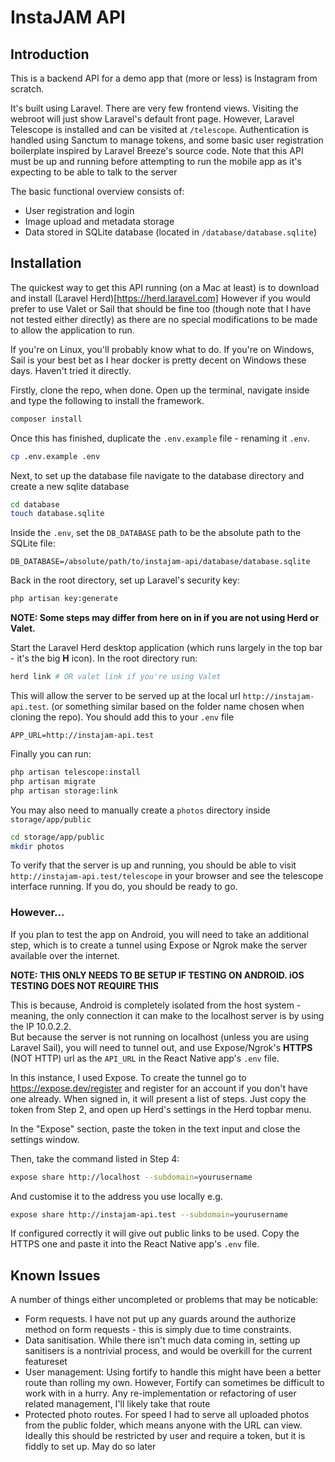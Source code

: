 # InstaJAM API

## Introduction
This is a backend API for a demo app that (more or less) is Instagram from scratch.

It's built using Laravel.  There are very few frontend views.  Visiting the webroot will just show Laravel's default
front page.  However, Laravel Telescope is installed and can be visited at `/telescope`.  Authentication is handled using
Sanctum to manage tokens, and some basic user registration boilerplate inspired by Laravel Breeze's source code. 
Note that this API must be up and running before attempting to run the mobile app as it's expecting to be able to talk 
to the server

The basic functional overview consists of:
- User registration and login
- Image upload and metadata storage
- Data stored in SQLite database (located in `/database/database.sqlite`)

## Installation
The quickest way to get this API running (on a Mac at least) is to download and install (Laravel Herd)[https://herd.laravel.com]
However if you would prefer to use Valet or Sail that should be fine too (though note that I have not tested either 
directly) as there are no special modifications to be made to allow the application to run.

If you're on Linux, you'll probably know what to do.  If you're on Windows, Sail is your best bet as I hear docker is 
pretty decent on Windows these days.  Haven't tried it directly.

Firstly, clone the repo, when done.  Open up the terminal, navigate inside and type the following to install the framework.

```sh
composer install
```

Once this has finished, duplicate the `.env.example` file - renaming it `.env`.

```sh
cp .env.example .env
```

Next, to set up the database file navigate to the database directory and create a new sqlite database

```sh
cd database
touch database.sqlite
```

Inside the `.env`, set the `DB_DATABASE` path to be the absolute path to the SQLite file:

```dotenv
DB_DATABASE=/absolute/path/to/instajam-api/database/database.sqlite
```

Back in the root directory, set up Laravel's security key: 

```sh
php artisan key:generate
``` 


**NOTE: Some steps may differ from here on in if you are not using Herd or Valet.**

Start the Laravel Herd desktop application (which runs largely in the top bar - it's the big **H** icon).  In the root directory run:

```sh
herd link # OR valet link if you're using Valet
``` 

This will allow the server to be served up at the local url `http://instajam-api.test`. (or something
similar based on the folder name chosen when cloning the repo).  You should add this to your `.env` file

```dotenv
APP_URL=http://instajam-api.test
```

Finally you can run:

```sh
php artisan telescope:install
php artisan migrate
php artisan storage:link
``` 

You may also need to manually create a `photos` directory inside `storage/app/public`

```sh
cd storage/app/public
mkdir photos
``` 

To verify that the server is up and running, you should be able to visit `http://instajam-api.test/telescope` in your
browser and see the telescope interface running.  If you do, you should be ready to go.

### However...
If you plan to test the app on Android, you will need to take an additional step, which is to create a tunnel
using Expose or Ngrok make the server available over the internet.  

**NOTE: THIS ONLY NEEDS TO BE SETUP IF TESTING ON ANDROID. iOS TESTING DOES NOT REQUIRE THIS**

This is because, Android is completely isolated from
the host system - meaning, the only connection it can make to the localhost server is by using the IP 10.0.2.2.  
But because the server is not running on localhost (unless you are using Laravel Sail), you will need to tunnel out, and 
use Expose/Ngrok's **HTTPS** (NOT HTTP) url as the `API_URL` in the React Native app's `.env` file.

In this instance, I used Expose.  To create the tunnel go to https://expose.dev/register and register for an account if you don't have one already.  When signed in, it will present a list of steps.  Just copy the token from Step 2, and  open up Herd's settings in the Herd topbar menu. 

In the "Expose" section, paste the token in the text input and close the settings window.

Then, take the command listed in Step 4:

```sh
expose share http://localhost --subdomain=yourusername
```

And customise it to the address you use locally e.g.

```sh
expose share http://instajam-api.test --subdomain=yourusername
```

If configured correctly it will give out public links to be used.  Copy the HTTPS one and paste it into the React Native app's `.env` file.


## Known Issues
A number of things either uncompleted or problems that may be noticable:
- Form requests.  I have not put up any guards around the authorize method on form requests - this is simply due to time constraints.
- Data sanitisation.  While there isn't much data coming in, setting up sanitisers is a nontrivial process, and would be overkill for the current featureset
- User management: Using fortify to handle this might have been a better route than rolling my own.  However, Fortify can sometimes be difficult to work with in a hurry. Any re-implementation or refactoring of user related management, I'll likely take that route
- Protected photo routes.  For speed I had to serve all uploaded photos from the public folder, which means anyone with the URL can view.  Ideally this should be restricted by user and require a token, but it is fiddly to set up.  May do so later

